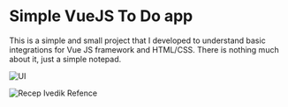 # Simple VueJS To Do app

This is a simple and small project that I developed to understand basic integrations for Vue JS framework and HTML/CSS. There is nothing much about it, just a simple notepad.

![UI](https://i.hizliresim.com/21hfjgn.PNG)

![Recep Ivedik Refence](https://i.hizliresim.com/rhi73r1.jpg)
